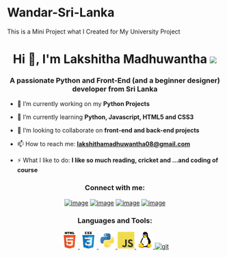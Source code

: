 # Wandar-Sri-Lanka
This is a Mini Project what I Created for My University Project

<h1 align="center">Hi 👋, I'm Lakshitha Madhuwantha <img height="40" src="https://emoji.gg/assets/emoji/7333-parrotdance.gif"></h1>
<h3 align="center">A passionate Python and Front-End (and a beginner designer) developer from Sri Lanka</h3>

- 🔭 I’m currently working on my **Python Projects**

- 🌱 I’m currently learning **Python, Javascript, HTML5 and CSS3**

- 👯 I’m looking to collaborate on **front-end and back-end projects**

- 📫 How to reach me: **lakshithamadhuwantha08@gmail.com**

- ⚡ What I like to do: **I like so much reading, cricket and ...and coding of course**

<h3 align="center">Connect with me:</h3>
<div align="center">

[![image](https://img.shields.io/badge/LinkedIn-0077B5?style=for-the-badge&logo=linkedin&logoColor=white)](https://www.linkedin.com/in/lakshitha-madhuwantha-550112220/)
[![image](https://img.shields.io/badge/Instagram-E4405F?style=for-the-badge&logo=instagram&logoColor=white)](https://www.instagram.com/lakshitha_madhu/)
[![image](https://img.shields.io/badge/Twitter-1DA1F2?style=for-the-badge&logo=twitter&logoColor=white)](https://twitter.com/ramanku9)
[![image](https://img.shields.io/badge/Gmail-D14836?style=for-the-badge&logo=gmail&logoColor=white)](mailto:lakshithamadhuwantha08@gmail.com)

</div>

<h3 align="center">Languages and Tools:</h3>

<p align="center"> 
  <a href="https://www.w3.org/html/" target="_blank"> 
    <img src="https://raw.githubusercontent.com/devicons/devicon/master/icons/html5/html5-original-wordmark.svg" alt="html5" width="40" height="40"/> 
  </a>
  <a href="https://www.w3schools.com/css/" target="_blank"> 
    <img src="https://raw.githubusercontent.com/devicons/devicon/master/icons/css3/css3-original-wordmark.svg" alt="css3" width="40" height="40"/> 
  </a> 
  <a href="https://www.python.org" target="_blank"> 
    <img src="https://raw.githubusercontent.com/devicons/devicon/master/icons/python/python-original.svg" alt="python" width="40" height="40"/> 
  </a>  
  <a href="https://developer.mozilla.org/en-US/docs/Web/JavaScript" target="_blank"> 
    <img src="https://raw.githubusercontent.com/devicons/devicon/master/icons/javascript/javascript-original.svg" alt="javascript" width="40" height="40"/> 
  </a> 
  <a href="https://www.linux.org/" target="_blank"> 
    <img src="https://raw.githubusercontent.com/devicons/devicon/master/icons/linux/linux-original.svg" alt="linux" width="40" height="40"/> 
  </a> 
  <a href="https://git-scm.com/" target="_blank"> 
    <img src="https://www.vectorlogo.zone/logos/git-scm/git-scm-icon.svg" alt="git" width="40" height="40"/> 
  </a>
</p>


